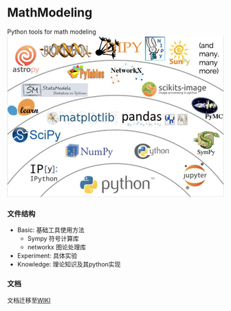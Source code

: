 # MathModeling
Python tools for math modeling
![python-libs](./resources/python_libs.jpg)
### 文件结构
- Basic: 基础工具使用方法
  - Sympy
    符号计算库
  - networkx
    图论处理库
- Experiment: 具体实验
- Knowledge: 理论知识及其python实现

### 文档
文档迁移至[WIKI](https://github.com/Starslayerx/MathModeling/wiki)
